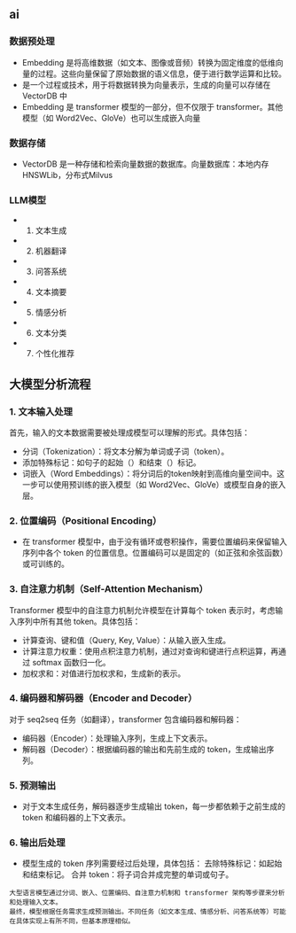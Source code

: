 ## ai

### 数据预处理
* Embedding 是将高维数据（如文本、图像或音频）转换为固定维度的低维向量的过程。这些向量保留了原始数据的语义信息，便于进行数学运算和比较。
* 是一个过程或技术，用于将数据转换为向量表示，生成的向量可以存储在 VectorDB 中
* Embedding 是 transformer 模型的一部分，但不仅限于 transformer。其他模型（如 Word2Vec、GloVe）也可以生成嵌入向量

### 数据存储
* VectorDB 是一种存储和检索向量数据的数据库。向量数据库：本地内存HNSWLib，分布式Milvus

### LLM模型 
* 1. 文本生成
* 2. 机器翻译
* 3. 问答系统
* 4. 文本摘要
* 5. 情感分析
* 6. 文本分类
* 7. 个性化推荐
 
## 大模型分析流程
### 1. 文本输入处理
首先，输入的文本数据需要被处理成模型可以理解的形式。具体包括：
* 分词（Tokenization）：将文本分解为单词或子词（token）。
* 添加特殊标记：如句子的起始（<start>）和结束（<end>）标记。
* 词嵌入（Word Embeddings）：将分词后的token映射到高维向量空间中。这一步可以使用预训练的嵌入模型（如 Word2Vec、GloVe）或模型自身的嵌入层。
### 2. 位置编码（Positional Encoding）
* 在 transformer 模型中，由于没有循环或卷积操作，需要位置编码来保留输入序列中各个 token 的位置信息。位置编码可以是固定的（如正弦和余弦函数）或可训练的。
### 3. 自注意力机制（Self-Attention Mechanism）
Transformer 模型中的自注意力机制允许模型在计算每个 token 表示时，考虑输入序列中所有其他 token。具体包括：
* 计算查询、键和值（Query, Key, Value）：从输入嵌入生成。
* 计算注意力权重：使用点积注意力机制，通过对查询和键进行点积运算，再通过 softmax 函数归一化。
* 加权求和：对值进行加权求和，生成新的表示。
### 4. 编码器和解码器（Encoder and Decoder）
对于 seq2seq 任务（如翻译），transformer 包含编码器和解码器：
* 编码器（Encoder）：处理输入序列，生成上下文表示。
* 解码器（Decoder）：根据编码器的输出和先前生成的 token，生成输出序列。
### 5. 预测输出
* 对于文本生成任务，解码器逐步生成输出 token，每一步都依赖于之前生成的 token 和编码器的上下文表示。
### 6. 输出后处理
* 模型生成的 token 序列需要经过后处理，具体包括：
去除特殊标记：如起始和结束标记。
合并 token：将子词合并成完整的单词或句子。

```
大型语言模型通过分词、嵌入、位置编码、自注意力机制和 transformer 架构等步骤来分析和处理输入文本。
最终，模型根据任务需求生成预测输出。不同任务（如文本生成、情感分析、问答系统等）可能在具体实现上有所不同，但基本原理相似。
```
